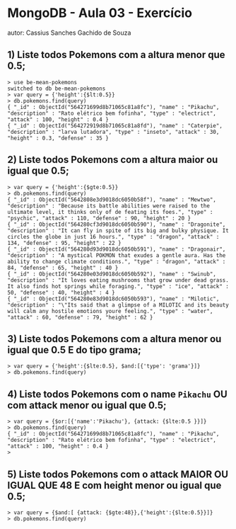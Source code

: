 # MongoDB - Aula 03 - Exercício
autor: Cassius Sanches Gachido de Souza

## 1) Liste todos Pokemons com a altura menor que 0.5;
```
> use be-mean-pokemons
switched to db be-mean-pokemons
> var query = {'height':{$lt:0.5}}
> db.pokemons.find(query)
{ "_id" : ObjectId("564271699d8b71065c81a8fc"), "name" : "Pikachu", "description" : "Rato elétrico bem fofinha", "type" : "electrict", "attack" : 100, "height" : 0.4 }
{ "_id" : ObjectId("564272919d8b71065c81a8fd"), "name" : "Caterpie", "description" : "larva lutadora", "type" : "inseto", "attack" : 30, "height" : 0.3, "defense" : 35 }
```

## 2) Liste todos Pokemons com a altura maior ou igual que 0.5;
```
> var query = {'height':{$gte:0.5}}
> db.pokemons.find(query)
{ "_id" : ObjectId("5642808e3d9018dc6050b58f"), "name" : "Mewtwo", "description" : "Because its battle abilities were raised to the ultimate level, it thinks only of de feating its foes.", "type" : "psychic", "attack" : 110, "defense" : 90, "height" : 20 }
{ "_id" : ObjectId("564280cf3d9018dc6050b590"), "name" : "Dragonite", "description" : "It can fly in spite of its big and bulky physique. It circles the globe in just 16 hours.", "type" : "dragon", "attack" : 134, "defense" : 95, "height" : 22 }
{ "_id" : ObjectId("564280d93d9018dc6050b591"), "name" : "Dragonair", "description" : "A mystical POKMON that exudes a gentle aura. Has the ability to change climate conditions.", "type" : "dragon", "attack" : 84, "defense" : 65, "height" : 40 }
{ "_id" : ObjectId("564280e03d9018dc6050b592"), "name" : "Swinub", "description" : "It loves eating mushrooms that grow under dead grass. It also finds hot springs while foraging.", "type" : "ice", "attack" : 50, "defense" : 40, "height" : 4 }
{ "_id" : ObjectId("564280e83d9018dc6050b593"), "name" : "Milotic", "description" : "\"Its said that a glimpse of a MILOTIC and its beauty will calm any hostile emotions youre feeling.", "type" : "water", "attack" : 60, "defense" : 79, "height" : 62 }
```

## 3) Liste todos Pokemons com a altura menor ou igual que 0.5 E do tipo grama;
```
> var query = {'height':{$lte:0.5}, $and:[{'type': 'grama'}]}
> db.pokemons.find(query)
```

## 4) Liste todos Pokemons com o name `Pikachu` OU com attack menor ou igual que 0.5;
```
> var query = {$or:[{'name':'Pikachu'}, {attack: {$lte:0.5 }}]}
> db.pokemons.find(query)
{ "_id" : ObjectId("564271699d8b71065c81a8fc"), "name" : "Pikachu", "description" : "Rato elétrico bem fofinha", "type" : "electrict", "attack" : 100, "height" : 0.4 }
>
```

## 5) Liste todos Pokemons com o attack MAIOR OU IGUAL QUE 48 E com  height menor ou igual que 0.5;
```
> var query = {$and:[ {attack: {$gte:48}},{'height':{$lte:0.5}}]}
> db.pokemons.find(query)
```